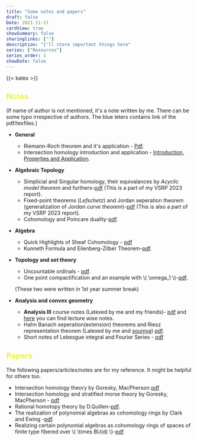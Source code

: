 ```yaml
---
title: "Some notes and papers"
draft: false
Date: 2021-11-11
cardView: true
showSummary: false
sharinglinks: [""]
description: "I'll store important things here"
series: ["Resources"]
series_order: 3
showDate: false
---
```


{{< katex >}}

## <span style="color: #EBF343;">Notes</span>


(If name of author is not mentioned, it's a note written by me. There can be some typo irrespective of authors. The blue leters contains link of the pdf/texfiles.)

- **General**
  * Riemann-Roch theorem and it's application - [Pdf](r-roch.pdf).
  * Intersection homology introduction and application - [Introduction](https://trishan8.github.io/resources/intersection-homology/notes/IH_notes.pdf), [Properties and Application](https://trishan8.github.io/resources/intersection-homology/notes/talk5.pdf).
 
- **Algebraic Topology**
   * Simplicial and Singular homology, their equivalances by *Acyclic model theorem* and furthers-[pdf](main.pdf) (This is a part of my VSRP 2023 report).
   * Fixed-point theorems (*Lefschetz*) and Jordan seperation theorem (generalization of *Jordan curve theorem*)-[pdf](fp-ord.pdf) (This is also a part of my VSRP 2023 report).
   * Cohomology and Poincare duality-[pdf](chompoin.pdf).
- **Algebra**
   * Quick Highlights of Sheaf Cohomology - [pdf](https://trishan8.github.io/resources/intersection-homology/notes/prereq.pdf)
   * Kunneth Formula and Eilenberg-Zilber Theorem-[pdf](kunneth.pdf). 
- **Topology and set theory** 
  * Uncountable ordinals - [pdf](ordinalnumber.pdf).
  * One point compactification and an example with \\( \omega_1 \\)-[pdf](oneptcpt.pdf). 
  
  (These two were written in 1st year summer break)

- **Analysis and convex geometry**
  * **Analysis III** course notes (Latexed by me and my friends)- [pdf](https://awnathan1893.github.io/Analysis3_Notes/pdfs/Analysis-3.pdf) and [here](https://awnathan1893.github.io/Analysis3_Notes/) you can find lecture wise notes.
  * Hahn Banach seperation(extension) theorems and Riesz representation theorem  (Latexed by me and [soumya](https://omegasd18.github.io/)) [pdf](/content/resources/semsters/convex.pdf).
  * Short notes of Lebesgue integral and Fourier Series - [pdf](./funcINF.pdf)




## <span style="color: #EBF343;">Papers</span>
The following papers/articles/notes are for my reference. It might be helpful for others too.
- Intersection homology theory by Goresky, MacPherson [pdf](https://www.math.ias.edu/~goresky/pdf/IH.pdf)
- Intersection homology and stratified morse theory by Goresky, MacPherson - [pdf](https://www.math.ias.edu/~goresky/pdf/MorseIHHigh.pdf)
- Rational homotopy theory by D.Quillen-[pdf](https://people.math.rochester.edu/faculty/doug/otherpapers/quillen-rational.pdf).
- The realization of polynomial algebras as cohomology rings by Clark and Ewing -[pdf](https://msp.org/pjm/1974/50-2/pjm-v50-n2-p07-s.pdf).
- Realizing certain polynomial algebras as cohomology rings of spaces of finite type fibered over \\( \times BU(d) \\)-[pdf](https://projecteuclid.org/journals/pacific-journal-of-mathematics/volume-126/issue-2/Realizing-certain-polynomial-algebras-as-cohomology-rings-of-spaces-of/pjm/1102699808.pdf)